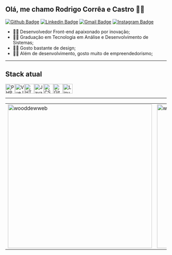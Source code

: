 ## Olá, me chamo Rodrigo Corrêa e Castro :man_technologist:

[![Github Badge](https://img.shields.io/badge/-Github-000?style=flat-square&logo=Github&logoColor=white&link=https://github.com/wooddewweb)](https://github.com/wooddewweb)
[![Linkedin Badge](https://img.shields.io/badge/-LinkedIn-blue?style=flat-square&logo=Linkedin&logoColor=white&link=https://www.linkedin.com/in/rodrigocorreaecastro/)](https://www.linkedin.com/in/rodrigocorreaecastro/)
[![Gmail Badge](https://img.shields.io/badge/-Gmail-c14438?style=flat-square&logo=Gmail&logoColor=white&link=mailto:rodrigocorreaecastro@gmail.com)](mailto:rodrigocorreaecastro@gmail.com)
[![Instagram Badge](https://img.shields.io/badge/-Instagram-c14438?style=flat-square&logo=Instagram&logoColor=white&link=https://www.instagram.com/rodrigocorreaecastro)](https://www.instagram.com/rodrigocorreaecastro)


<!--
- 🔭 I’m currently working on ...
- 🌱 I’m currently learning ...
- 👯 I’m looking to collaborate on ...
- 🤔 I’m looking for help with ...
- 💬 Ask me about ...
- 📫 How to reach me: ...
- 😄 Pronouns: ...
- ⚡ Fun fact: ...
-->

- 👨‍💻 Desenvolvedor Front-end apaixonado por inovação;
- 👨‍🎓 Graduação em Tecnologia em Análise e Desenvolvimento de Sistemas;
- 👨‍🎨 Gosto bastante de design;
- 👨‍💼 Além de desenvolvimento, gosto muito de empreendedorismo;

_______

## Stack atual

<div style="display:flex; justify-content:flex-start; align-items:center;">
  <img height="30" src="https://raw.githubusercontent.com/wooddewweb/wooddewweb/master/assets/images/icons/php.png" title="PHP">
  <img height="30" src="https://raw.githubusercontent.com/wooddewweb/wooddewweb/master/assets/images/icons/vue.png" title="VueJS">
  <img height="30" src="https://raw.githubusercontent.com/wooddewweb/wooddewweb/master/assets/images/icons/html.png" title="HTML">
  <img height="30" src="https://raw.githubusercontent.com/wooddewweb/wooddewweb/master/assets/images/icons/js.png" title="JavaScript">
  <img height="30" src="https://raw.githubusercontent.com/wooddewweb/wooddewweb/master/assets/images/icons/css.png" title="CSS">
  <img height="30" src="https://raw.githubusercontent.com/wooddewweb/wooddewweb/master/assets/images/icons/git.png" title="Git">
  <img height="30" src="https://raw.githubusercontent.com/wooddewweb/wooddewweb/master/assets/images/icons/linux.png" title="Linux <3">
</div>

_______

<center>
<table width="100%">
  <tr>
      <td><img width="450px" align="center" src="https://github-readme-stats.vercel.app/api/top-langs/?username=wooddewweb&layout=compact&show_icons=true&theme=default&hide_border=true" alt="wooddewweb"/></td>
      <td><img width="450px" align="center" src="https://github-readme-stats.vercel.app/api?username=wooddewweb&theme=default&show_icons=true&hide_border=true" alt="wooddewweb"/></td>
  </tr>  
</table>
</center>
